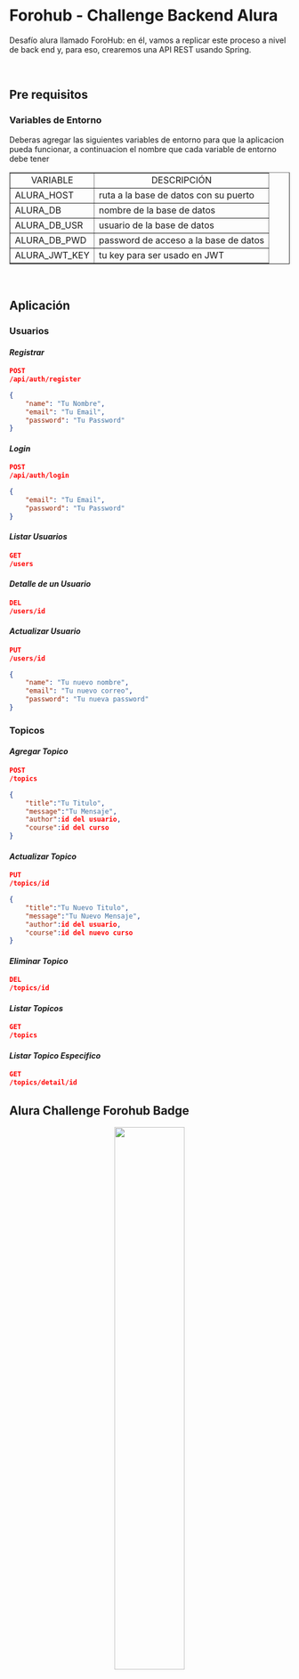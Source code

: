 # Forohub - Challenge Backend Alura

Desafío alura llamado ForoHub: en él, vamos a replicar este proceso a nivel de back end y, para eso, crearemos una API REST usando Spring.

<br>

## Pre requisitos

### Variables de Entorno

Deberas agregar las siguientes variables de entorno para que la aplicacion pueda funcionar, a continuacion el nombre que cada variable de entorno debe tener

<table border="1">
    <tr style="text-align: center;">
        <td>VARIABLE</td>
        <td>DESCRIPCIÓN</td>
    </tr>
    <tr>
        <td>ALURA_HOST</td>
        <td>ruta a la base de datos con su puerto</td>
    </tr>
    <tr>
        <td>ALURA_DB</td>
        <td>nombre de la base de datos</td>
    </tr>
    <tr>
        <td>ALURA_DB_USR</td>
        <td>usuario de la base de datos</td>
    </tr>
    <tr>
        <td>ALURA_DB_PWD</td>
        <td>password de acceso a la base de datos</td>
    </tr>
    <tr>
        <td>ALURA_JWT_KEY</td>
        <td>tu key para ser usado en JWT</td>
    </tr>
</table>

<br>

## Aplicación

### Usuarios

#### *Registrar*
```json
POST
/api/auth/register

{
    "name": "Tu Nombre",
    "email": "Tu Email",
    "password": "Tu Password"
}
```

#### *Login*
```json
POST
/api/auth/login

{
    "email": "Tu Email",
    "password": "Tu Password"
}
```

#### *Listar Usuarios*
```json
GET
/users
```

#### *Detalle de un Usuario*
```json
DEL
/users/id
```

#### *Actualizar Usuario*
```json
PUT
/users/id

{
    "name": "Tu nuevo nombre",
    "email": "Tu nuevo correo",
    "password": "Tu nueva password"
}
```

### Topicos

#### *Agregar Topico*
```json
POST
/topics

{
    "title":"Tu Titulo",
    "message":"Tu Mensaje",
    "author":id del usuario,
    "course":id del curso
}
```

#### *Actualizar Topico*
```json
PUT
/topics/id

{
    "title":"Tu Nuevo Titulo",
    "message":"Tu Nuevo Mensaje",
    "author":id del usuario,
    "course":id del nuevo curso
}
```

#### *Eliminar Topico*
```json
DEL
/topics/id
```

#### *Listar Topicos*
```json
GET
/topics
```

#### *Listar Topico Especifico*
```json
GET
/topics/detail/id
```

## Alura Challenge Forohub Badge

<p align="center" width="100%">
    <img width="50%" src="https://storage.googleapis.com/media-github-readme/Badge-Spring.png">
</p>
